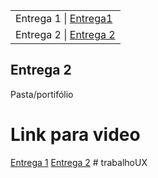 <table>
<tr>
 <td>Entrega 1 | <a href="https://github.com/lirabessa/desing-digital/releases/tag/V1">Entrega1</a> </td> 
 <tr>
 <td>Entrega 2 | <a href="https://github.com/lirabessa/desing-digital/releases/tag/V2">Entrega 2</a></td> 
</tr>
</tr>
</table>

<h2>Entrega 2</h2>
<p>Pasta/portifólio</p>

<h1>Link para video</h1>


<a href="https://youtu.be/6uUVdyvPfxE">Entrega 1</a>
<a href="https://youtu.be/cH9xQioa1nk">Entrega 2</a>
#   t r a b a l h o U X  
 